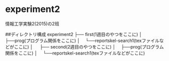 # experiment2
情報工学実験2(2015)の2班

##ディレクトリ構成
experiment2
├── first(1週目のやつをここに)
│　 ├──prog(プログラム関係をここに)
│　 └──reportskel-search1(texファイルなどがここに)
│ 　
├── second(2週目のやつをここに)
│　 ├──prog(プログラム関係をここに)
│　 └──reportskel-search1(texファイルなどがここに)





